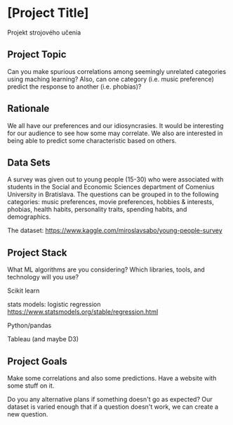 # [Project Title]

Projekt strojového učenia

## Project Topic

Can you make spurious correlations among seemingly unrelated categories using maching learning?  Also, can one category (i.e. music preference) predict the response to another (i.e. phobias)?  

## Rationale 

We all have our preferences and our idiosyncrasies.  It would be interesting for our audience to see how some may correlate.  We also are interested in being able to predict some characteristic based on others.  

## Data Sets

A survey was given out to young people (15-30) who were associated with students in the Social
and Economic Sciences department of Comenius University in Bratislava.  The questions can be grouped in to the following categories: music preferences, movie preferences, hobbies & interests, phobias, health habits, personality traits, spending habits, and demographics.

The dataset:
https://www.kaggle.com/miroslavsabo/young-people-survey

## Project Stack

What ML algorithms are you considering?
Which libraries, tools, and technology will you use?

Scikit learn

stats models: logistic regression https://www.statsmodels.org/stable/regression.html

Python/pandas

Tableau (and maybe D3)


## Project Goals

Make some correlations and also some predictions.  Have a website with some stuff on it.

Do you any alternative plans if something doesn't go as expected?
Our dataset is varied enough that if a question doesn't work, we can create a new question.


